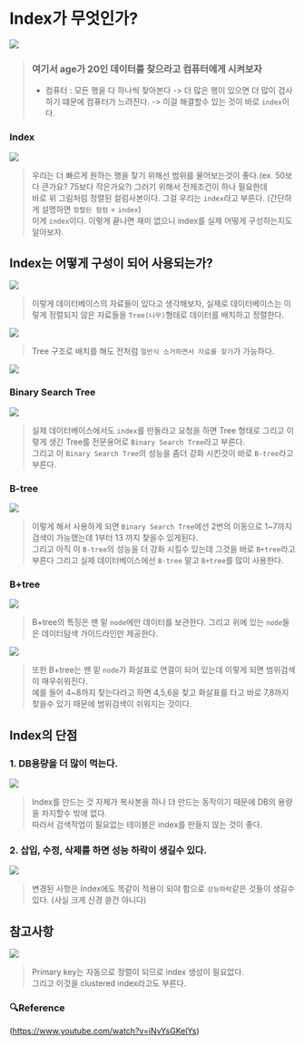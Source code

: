# Index가 무엇인가?

![](https://i.gyazo.com/cd01caf7c86f020eb268aadc0f365702.png)

> ### 여기서 age가 20인 데이터를 찾으라고 컴퓨터에게 시켜보자
> * 컴퓨터 : 모든 행을 다 하나씩 찾아본다
> -> 더 많은 행이 있으면 더 많이 검사하기 떄문에 컴퓨터가 느려진다.
> -> 이걸 해결할수 있는 것이 바로 `index`이다.

### Index
![](https://i.gyazo.com/d9388974c4083e3250d9a35b48fa4094.png)
> 우리는 더 빠르게 원하는 행을 찾기 위해선 범위를 물어보는것이 좋다.(ex. 50보다 큰가요? 75보다 작은가요?) 그러기 위해서 전제조건이 하나 필요한데 <br />
> 바로 위 그림처럼 정렬된 컬럼사본이다. 그걸 우리는 `index`라고 부른다. (간단하게 설명하면 `정렬된 컬럼` = `index`)<br />
> 이게 `index`이다. 이렇게 끝나면 재미 없으니 index를 실제 어떻게 구성하는지도 알아보자.

## Index는 어떻게 구성이 되어 사용되는가?
![](https://i.gyazo.com/1ebc9296aeac39835719517516a6f820.png)
> 이렇게 데이터베이스의 자료들이 있다고 생각해보자, 실제로 데이터베이스는 이렇게 정렬되지 않은 자료들을 `Tree(나무)`형태로 데이터를 배치하고 정렬한다.

![](https://i.gyazo.com/c2adb1953a2f7037bd5d48571be8a058.png)
> Tree 구조로 배치를 해도 전처럼 `절반식 소거하면서 자료를 찾기`가 가능하다.

![](https://i.gyazo.com/e75d22cf6f4c7b7de1e7606242fe3aeb.png)

### Binary Search Tree
![](https://i.gyazo.com/e1cd7869166585b639d47677e7e215a5.png)
> 실제 데이터베이스에서도 `index`를 만들라고 요청을 하면 Tree 형태로 그리고 이렇게 생긴 Tree를 전문용어로 `Binary Search Tree`라고 부른다. <br />
> 그리고 이 `Binary Search Tree`의 성능을 좀더 강화 시킨것이 바로 `B-tree`라고 부른다.

### B-tree
![](https://i.gyazo.com/26d8924ea289b5575c4e57bdd782f224.png)
> 이렇게 해서 사용하게 되면 `Binary Search Tree`에선 2번의 이동으로 1~7까지 검색이 가능했는데 1부터 13 까지 찾을수 있게된다. <br/>
> 그리고 아직 이 `B-tree`의 성능을 더 강화 시킬수 있는데 그것을 바로 `B+tree`라고 부른다 그리고 실제 데이터베이스에선 `B-tree` 말고 `B+tree`를 많이 사용한다.

### B+tree
![](https://i.gyazo.com/4b01b34011b62dfe87bb237e101bd193.png)
> B+tree의 특징은 맨 밑 `node`에만 데이터를 보관한다. 그리고 위에 있는 `node`들은 데이터탐색 가이드라인만 제공한다.

![](https://i.gyazo.com/7e5316a3983d3ff623677fca752a0525.png)
> 또한 B+tree는 맨 밑 `node`가 화살표로 연결이 되어 있는데 이렇게 되면 범위검색이 매우쉬워진다. <br/>
> 예를 들어 4~8까지 찾는다라고 하면 4,5,6을 찾고 화살표를 타고 바로 7,8까지 찾을수 있기 때문에 범위검색이 쉬워지는 것이다.

## Index의 단점
### 1. DB용량을 더 많이 먹는다.
![](https://i.gyazo.com/fa0e8a23f55873884ebab901b481aecf.png)
> Index를 만드는 것 자체가 복사본을 하나 더 만드는 동작이기 때문에 DB의 용량을 차지할수 밖에 없다. <br />
> 따라서 검색작업이 필요없는 테이블은 index를 만들지 않는 것이 좋다.

### 2. 삽입, 수정, 삭제를 하면 성능 하락이 생길수 있다.
![](https://i.gyazo.com/822922fe888addae2b01cb6fa7852c9c.png)
> 변경된 사항은 Index에도 똑같이 적용이 되야 함으로 `성능하락`같은 것들이 생길수 있다. (사실 크게 신경 쓸건 아니다)

## 참고사항
![](https://i.gyazo.com/2af8aaa7f140015e0449f540e18929a5.png)
> Primary key는 자동으로 정렬이 되므로 index 생성이 필요없다. <br />
> 그리고 이것을 clustered index라고도 부른다.

### 🔍Reference
(https://www.youtube.com/watch?v=iNvYsGKelYs)